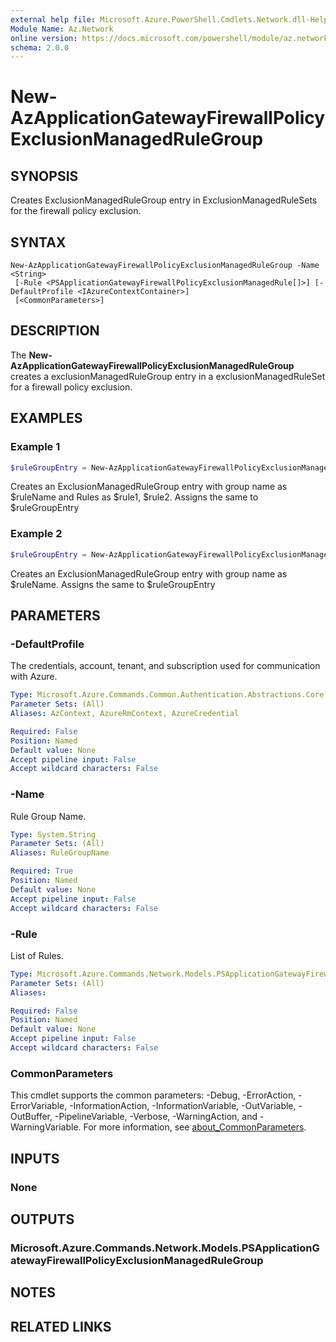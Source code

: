 ```yaml
---
external help file: Microsoft.Azure.PowerShell.Cmdlets.Network.dll-Help.xml
Module Name: Az.Network
online version: https://docs.microsoft.com/powershell/module/az.network/new-azapplicationgatewayfirewallpolicyexclusionmanagedrulegroup
schema: 2.0.0
---
```


# New-AzApplicationGatewayFirewallPolicyExclusionManagedRuleGroup

## SYNOPSIS
Creates ExclusionManagedRuleGroup entry in ExclusionManagedRuleSets for the firewall policy exclusion.

## SYNTAX

```
New-AzApplicationGatewayFirewallPolicyExclusionManagedRuleGroup -Name <String>
 [-Rule <PSApplicationGatewayFirewallPolicyExclusionManagedRule[]>] [-DefaultProfile <IAzureContextContainer>]
 [<CommonParameters>]
```

## DESCRIPTION
The **New-AzApplicationGatewayFirewallPolicyExclusionManagedRuleGroup** creates a exclusionManagedRuleGroup entry in a exclusionManagedRuleSet for a firewall policy exclusion.

## EXAMPLES

### Example 1
```powershell
$ruleGroupEntry = New-AzApplicationGatewayFirewallPolicyExclusionManagedRuleGroup -RuleGroupName $ruleName -Rules $rule1,$rule2
```

Creates an ExclusionManagedRuleGroup entry with group name as $ruleName and Rules as $rule1, $rule2. Assigns the same to $ruleGroupEntry

### Example 2
```powershell
$ruleGroupEntry = New-AzApplicationGatewayFirewallPolicyExclusionManagedRuleGroup -RuleGroupName $ruleName
```

Creates an ExclusionManagedRuleGroup entry with group name as $ruleName. Assigns the same to $ruleGroupEntry

## PARAMETERS

### -DefaultProfile
The credentials, account, tenant, and subscription used for communication with Azure.

```yaml
Type: Microsoft.Azure.Commands.Common.Authentication.Abstractions.Core.IAzureContextContainer
Parameter Sets: (All)
Aliases: AzContext, AzureRmContext, AzureCredential

Required: False
Position: Named
Default value: None
Accept pipeline input: False
Accept wildcard characters: False
```

### -Name
Rule Group Name.

```yaml
Type: System.String
Parameter Sets: (All)
Aliases: RuleGroupName

Required: True
Position: Named
Default value: None
Accept pipeline input: False
Accept wildcard characters: False
```

### -Rule
List of Rules.

```yaml
Type: Microsoft.Azure.Commands.Network.Models.PSApplicationGatewayFirewallPolicyExclusionManagedRule[]
Parameter Sets: (All)
Aliases:

Required: False
Position: Named
Default value: None
Accept pipeline input: False
Accept wildcard characters: False
```

### CommonParameters
This cmdlet supports the common parameters: -Debug, -ErrorAction, -ErrorVariable, -InformationAction, -InformationVariable, -OutVariable, -OutBuffer, -PipelineVariable, -Verbose, -WarningAction, and -WarningVariable. For more information, see [about_CommonParameters](http://go.microsoft.com/fwlink/?LinkID=113216).

## INPUTS

### None

## OUTPUTS

### Microsoft.Azure.Commands.Network.Models.PSApplicationGatewayFirewallPolicyExclusionManagedRuleGroup

## NOTES

## RELATED LINKS
